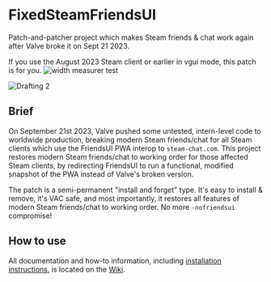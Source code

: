 # FixedSteamFriendsUI
Patch-and-patcher project which makes Steam friends & chat work again after Valve broke it on Sept 21 2023.

If you use the August 2023 Steam client or earlier in vgui mode, this patch is for you.
![width measurer test](https://github.com/TiberiumFusion/FixedSteamFriendsUI/assets/6332277/72735c8d-00e0-422e-88e5-304a5c550b35)

![Drafting 2](https://github.com/TiberiumFusion/FixedSteamFriendsUI/assets/6332277/f2239290-7f5a-4d10-88ea-feacaf336e12)

## Brief
On September 21st 2023, Valve pushed some untested, intern-level code to worldwide production, breaking modern Steam friends/chat for all Steam clients which use the FriendsUI PWA interop to `steam-chat.com`. This project restores modern Steam friends/chat to working order for those affected Steam clients, by redirecting FriendsUI to run a functional, modified snapshot of the PWA instead of Valve's broken version.

The patch is a semi-permanent "install and forget" type. It's easy to install & remove, it's VAC safe, and most importantly, it restores all features of modern Steam friends/chat to working order. No more `-nofriendsui` compromise!

## How to use
All documentation and how-to information, including [installation instructions](https://github.com/TiberiumFusion/FixedSteamFriendsUI/wiki/How-to-Install), is located on the [Wiki](https://github.com/TiberiumFusion/FixedSteamFriendsUI/wiki).
